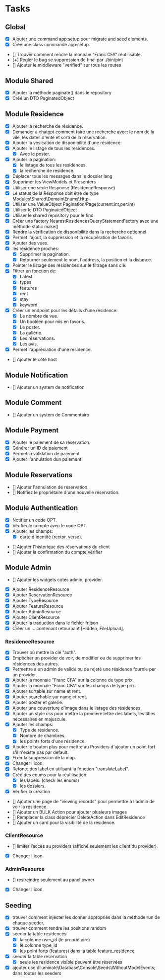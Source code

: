 # Tasks

## Global

- [x] Ajouter une command app:setup pour migrate and seed elements.
- [x] Créé une class commande app:setup.
- [] Trouver comment rendre la monnaie "Franc CFA" réutilisable.
- [+] Régler le bug se suppression de final par ./bin/pint
- [] Ajouter le middleware "verified" sur tous les routes

## Module Shared

- [x] Ajouter la méthode paginate() dans le repository
- [x] Créé un DTO PaginatedObject

## Module Residence

- [x] Ajouter la recherche de résidence.
- [x] Demander a chatgpt comment faire une recherche avec: le nom de la vile, les dates d'enté et sorti de la réservation.
- [x] Ajouter la vésication de disponibilité d'une résidence.
- [x] Ajouter le listage de tous les residences.
  - [x] Avec le poster.
- [x] Ajouter la pagination:
  - [x] le listage de tous les residences.
  - [x] la recherche de residence.
- [x] Déplacer tous les messages dans le dossier lang
- [x] Supprimer les ViewModels et Presenters
- [x] Utiliser une seule Response (ResidenceResponse)
- [x] Le status de la Response doit être de type Modules\Shared\Domain\Enums\Http
- [x] Utiliser une ValueObject Pagination/Page(current:int,per:int)
- [x] Utiliser le DTO PaginatedObject
- [x] Utiliser le shared repository pour le find
- [x] Créer une factory NearestResidencesQueryStatementFactory avec une méthode static make()
- [x] Rendre la vérification de disponibilité dans la recherche optionnel.
- [x] Permet l'ajout, la suppression et la récupération de favoris.
- [x] Ajouter des vues.
- [x] les residence proches:
  - [x] Supprimer la pagination.
  - [x] Retourner seulement le nom, l'address, la position et la distance.
- [x] Pointer le listage des residences sur le filtrage sans clé.
- [x] Filtrer en fonction de:
  - [x] Latest
  - [x] types
  - [x] features
  - [x] rent
  - [x] stay
  - [x] keyword
- [x] Créer un endpoint pour les détails d'une résidence:
  - [x] Le nombre de vue.
  - [x] Un booléen pour mis en favoris.
  - [x] Le poster.
  - [x] La gallérie.
  - [x] Les réservations.
  - [x] Les avis.
- [x] Permet l'appréciation d'une residence.
- [] Ajouter le côté host

## Module Notification

- [] Ajouter un system de notification

## Module Comment

- [] Ajouter un system de Commentaire

## Module Payment

- [x] Ajouter le paiement de sa réservation.
- [x] Générer un ID de paiement
- [x] Permet la validation de paiement
- [x] Ajouter l'annulation dun paiement

## Module Reservations

- [] Ajouter l'annulation de réservation.
- [] Notifiez le propriétaire d'une nouvelle réservation.

## Module Authentication

- [x] Notifier un code OPT.
- [x] Vérifier le compte avec le code OPT.
- [x] Ajouter les champs:
  - [x] carte d'identité (rector, verso).
- [] Ajouter l'historique des réservations du client
- [] Ajouter la confirmation du compte vérifier

## Module Admin

- [] Ajouter les widgets cotés admin, provider.
- [x] Ajouter ResidenceResource
- [x] Ajouter ReservationResource
- [x] Ajouter TypeResource
- [x] Ajouter FeatureResource
- [x] Ajouter AdminResource
- [x] Ajouter ClientResource
- [x] Ajouter la traduction dans le fichier fr.json
- [x] Créer un ... contenant retournant [Hidden, FileUpload].

### ResidenceResource

- [x] Trouver où mettre la clé "auth".
- [x] Empêcher un provider de voir, de modifier ou de supprimer les résidences des autres.
- [x] Permettre a un admin de validé ou de rejeté une résidence fournie par un provider.
- [x] Ajouter la monnaie "Franc CFA" sur la colonne de type prix.
- [x] Ajouter la monnaie "Franc CFA" sur les champs de type prix.
- [x] Ajouter sortable sur name et rent.
- [x] Ajouter searchable sur name et rent.
- [x] Ajouter poster et galerie.
- [x] Ajouter une couverture d'image dans le listage des résidences.
- [x] Ajouter un style css pour mettre la première lettre des labels, les titles nécessaires en majuscule.
- [x] Ajouter les champs:
  - [x] Type de résidence.
  - [x] Nombre de chambres.
  - [x] les points forts d'une résidence.
- [x] Ajouter le bouton plus pour mettre au Providers d'ajouter un point fort s'il n'existe pas par default.
- [x] Fixer la suppression de la map.
- [x] Changer l'icon.
- [x] Refonte des label en utilisant la fonction "translateLabel".
- [x] Créé des enums pour la réutilisation:
  - [x] les labels. (check les enums)
  - [x] les dossiers.
- [x] Vérifier la création
- [] Ajouter une page de "viewing records" pour permettre à l'admin de voir la résidence.
- [] Ajouter un BULK Action pour ajouter plusieurs  images
- [] Remplacer la class déprécier DeleteAction dans EditResidence
- [] Ajouter un card pour la visibilité de la résidence.

### ClientResource

- [] limiter l’accès au providers (affiché seulement les client du provider).
- [x] Changer l'icon.

### AdminResource

- [] restreindre seulement au panel owner
- [x] Changer l'icon.

## Seeding

- [x] trouver comment injecter les donner appropriés dans la méthode run de chaque seeder.
- [x] trouver comment rendre les positions random
- [x] seeder la table residences
  - [x] la colonne user_id (le propriétaire)
  - [x] le colonne type_id
  - [x] les point forts (features) dans la table feature_residence
- [x] seeder la table reservation
  - [x] seule les residence visible peuvent être réservées
- [x] ajouter use \Illuminate\Database\Console\Seeds\WithoutModelEvents; dans toutes les seeders
